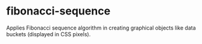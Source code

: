 # fibonacci-sequence
Applies Fibonacci sequence algorithm in creating graphical objects like data buckets (displayed in CSS pixels).
